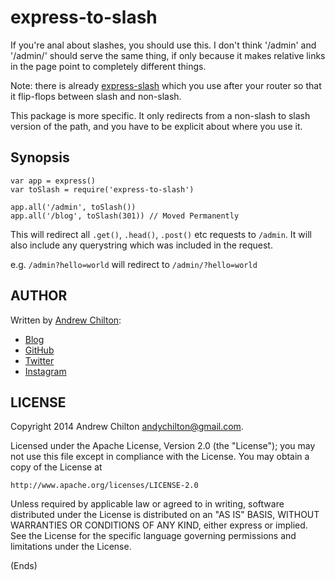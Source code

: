 # express-to-slash #

If you're anal about slashes, you should use this. I don't think '/admin' and '/admin/' should serve the same thing, if
only because it makes relative links in the page point to completely different things.

Note: there is already [express-slash](https://www.npmjs.org/package/express-slash) which you use after your router so that
it flip-flops between slash and non-slash.

This package is more specific. It only redirects from a non-slash to slash version of the path, and you have to be explicit
about where you use it.

## Synopsis ##

```
var app = express()
var toSlash = require('express-to-slash')

app.all('/admin', toSlash())
app.all('/blog', toSlash(301)) // Moved Permanently
```

This will redirect all `.get()`, `.head()`, `.post()` etc requests to `/admin`. It will also include any querystring
which was included in the request.

e.g. `/admin?hello=world` will redirect to `/admin/?hello=world`

## AUTHOR ##

Written by [Andrew Chilton](http://chilts.org/):

* [Blog](http://chilts.org/)
* [GitHub](https://github.com/chilts)
* [Twitter](https://twitter.com/andychilton)
* [Instagram](http://instagram.com/thechilts)

## LICENSE ##

Copyright 2014 Andrew Chilton <andychilton@gmail.com>.

Licensed under the Apache License, Version 2.0 (the "License");
you may not use this file except in compliance with the License.
You may obtain a copy of the License at

    http://www.apache.org/licenses/LICENSE-2.0

Unless required by applicable law or agreed to in writing, software
distributed under the License is distributed on an "AS IS" BASIS,
WITHOUT WARRANTIES OR CONDITIONS OF ANY KIND, either express or implied.
See the License for the specific language governing permissions and
limitations under the License.

(Ends)
